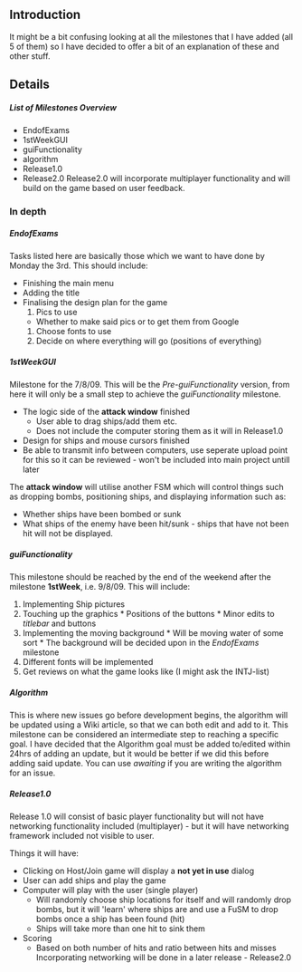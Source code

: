 ## Introduction ##

It might be a bit confusing looking at all the milestones that I have added (all 5 of them) so I have decided to offer a bit of an explanation of these and other stuff.


## Details ##

##### List of Milestones Overview #####

  * EndofExams
  * 1stWeekGUI
  * guiFunctionality
  * algorithm
  * Release1.0
  * Release2.0
Release2.0 will incorporate multiplayer functionality and will build on the game based on user feedback.

### In depth ###

##### EndofExams #####

Tasks listed here are basically those which we want to have done by Monday the 3rd. This should include:

  * Finishing the main menu
  * Adding the title
  * Finalising the design plan for the game
    1. Pics to use
      * Whether to make said pics or to get them from Google
    1. Choose fonts to use
    1. Decide on where everything will go (positions of everything)

##### 1stWeekGUI #####

Milestone for the 7/8/09. This will be the _Pre-guiFunctionality_ version, from here it will only be a small step to achieve the _guiFunctionality_ milestone.

  * The logic side of the **attack window** finished
    * User able to drag ships/add them etc.
    * Does not include the computer storing them as it will in Release1.0
  * Design for ships and mouse cursors finished
  * Be able to transmit info between computers, use seperate upload point for this so it can be reviewed - won't be included into main project untill later

The **attack window** will utilise another FSM which will control things such as dropping bombs, positioning ships, and displaying information such as:
  * Whether ships have been bombed or sunk
  * What ships of the enemy have been hit/sunk - ships that have not been hit will not be displayed.


##### guiFunctionality #####

This milestone should be reached by the end of the weekend after the milestone **1stWeek**, i.e. 9/8/09. This will include:
  1. Implementing Ship pictures
  1. Touching up the graphics
    * Positions of the buttons
    * Minor edits to _titlebar_ and buttons
  1. Implementing the moving background
    * Will be moving water of some sort
    * The background will be decided upon in the _EndofExams_ milestone
  1. Different fonts will be implemented
  1. Get reviews on what the game looks like (I might ask the INTJ-list)

##### Algorithm #####

This is where new issues go before development begins, the algorithm will be updated using a Wiki article, so that we can both edit and add to it. This milestone can be considered an intermediate step to reaching a specific goal. I have decided that the Algorithm goal must be added to/edited within 24hrs of adding an update, but it would be better if we did this before adding said update. You can use _awaiting_ if you are writing the algorithm for an issue.


##### Release1.0 #####

Release 1.0 will consist of basic player functionality but will not have networking functionality included (multiplayer) - but it will have networking framework included not visible to user.

Things it will have:
  * Clicking on Host/Join game will display a **not yet in use** dialog
  * User can add ships and play the game
  * Computer will play with the user (single player)
    * Will randomly choose ship locations for itself and will randomly drop bombs, but it will 'learn' where ships are and use a FuSM to drop bombs once a ship has been found (hit)
    * Ships will take more than one hit to sink them
  * Scoring
    * Based on both number of hits and ratio between hits and misses
Incorporating networking will be done in a later release - Release2.0